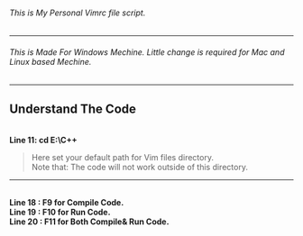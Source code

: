 ###### This is My Personal Vimrc file script.<br />
----------------------------------------
###### This is Made For Windows Mechine. Little change is required for Mac and Linux based Mechine.<br />
----------------------------------------
## Understand The Code<br />
<br />**Line 11: cd E:\C++**<br />
>Here set your default path for Vim files directory.<br />
>Note that: The code will not work outside of this directory.<br />
----------------------------------------

<br />**Line 18 : F9 for Compile Code.**
<br />**Line 19 : F10 for Run Code.**
<br />**Line 20 : F11 for Both Compile& Run Code.**
